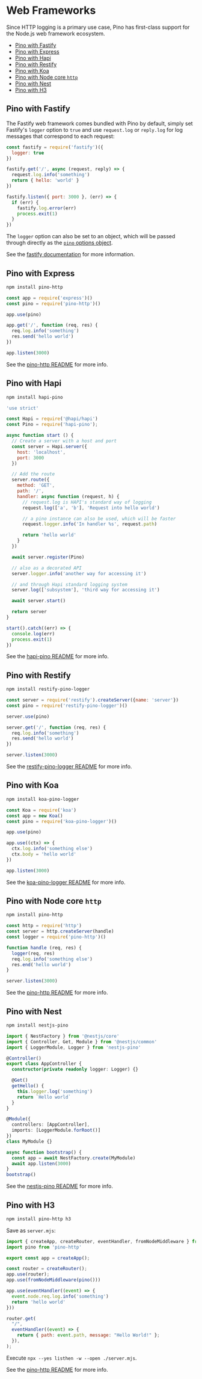 # Web Frameworks

Since HTTP logging is a primary use case, Pino has first-class support for the Node.js
web framework ecosystem.

- [Pino with Fastify](#pino-with-fastify)
- [Pino with Express](#pino-with-express)
- [Pino with Hapi](#pino-with-hapi)
- [Pino with Restify](#pino-with-restify)
- [Pino with Koa](#pino-with-koa)
- [Pino with Node core `http`](#pino-with-node-core-http)
- [Pino with Nest](#pino-with-nest)
- [Pino with H3](#pino-with-h3)

<a id="fastify"></a>

## Pino with Fastify

The Fastify web framework comes bundled with Pino by default, simply set Fastify's
`logger` option to `true` and use `request.log` or `reply.log` for log messages that correspond
to each request:

```js
const fastify = require('fastify')({
  logger: true
})

fastify.get('/', async (request, reply) => {
  request.log.info('something')
  return { hello: 'world' }
})

fastify.listen({ port: 3000 }, (err) => {
  if (err) {
    fastify.log.error(err)
    process.exit(1)
  }
})
```

The `logger` option can also be set to an object, which will be passed through directly
as the [`pino` options object](/docs/api#options-object).

See the [fastify documentation](https://www.fastify.io/docs/latest/Reference/Logging/) for more information.

<a id="express"></a>

## Pino with Express

```sh
npm install pino-http
```

```js
const app = require('express')()
const pino = require('pino-http')()

app.use(pino)

app.get('/', function (req, res) {
  req.log.info('something')
  res.send('hello world')
})

app.listen(3000)
```

See the [pino-http README](https://npm.im/pino-http) for more info.

<a id="hapi"></a>

## Pino with Hapi

```sh
npm install hapi-pino
```

```js
'use strict'

const Hapi = require('@hapi/hapi')
const Pino = require('hapi-pino');

async function start () {
  // Create a server with a host and port
  const server = Hapi.server({
    host: 'localhost',
    port: 3000
  })

  // Add the route
  server.route({
    method: 'GET',
    path: '/',
    handler: async function (request, h) {
      // request.log is HAPI's standard way of logging
      request.log(['a', 'b'], 'Request into hello world')

      // a pino instance can also be used, which will be faster
      request.logger.info('In handler %s', request.path)

      return 'hello world'
    }
  })

  await server.register(Pino)

  // also as a decorated API
  server.logger.info('another way for accessing it')

  // and through Hapi standard logging system
  server.log(['subsystem'], 'third way for accessing it')

  await server.start()

  return server
}

start().catch((err) => {
  console.log(err)
  process.exit(1)
})
```

See the [hapi-pino README](https://npm.im/hapi-pino) for more info.

<a id="restify"></a>

## Pino with Restify

```sh
npm install restify-pino-logger
```

```js
const server = require('restify').createServer({name: 'server'})
const pino = require('restify-pino-logger')()

server.use(pino)

server.get('/', function (req, res) {
  req.log.info('something')
  res.send('hello world')
})

server.listen(3000)
```

See the [restify-pino-logger README](https://npm.im/restify-pino-logger) for more info.

<a id="koa"></a>

## Pino with Koa

```sh
npm install koa-pino-logger
```

```js
const Koa = require('koa')
const app = new Koa()
const pino = require('koa-pino-logger')()

app.use(pino)

app.use((ctx) => {
  ctx.log.info('something else')
  ctx.body = 'hello world'
})

app.listen(3000)
```

See the [koa-pino-logger README](https://github.com/pinojs/koa-pino-logger) for more info.

<a id="http"></a>

## Pino with Node core `http`

```sh
npm install pino-http
```

```js
const http = require('http')
const server = http.createServer(handle)
const logger = require('pino-http')()

function handle (req, res) {
  logger(req, res)
  req.log.info('something else')
  res.end('hello world')
}

server.listen(3000)
```

See the [pino-http README](https://npm.im/pino-http) for more info.

<a id="nest"></a>

## Pino with Nest

```sh
npm install nestjs-pino
```

```ts
import { NestFactory } from '@nestjs/core'
import { Controller, Get, Module } from '@nestjs/common'
import { LoggerModule, Logger } from 'nestjs-pino'

@Controller()
export class AppController {
  constructor(private readonly logger: Logger) {}

  @Get()
  getHello() {
    this.logger.log('something')
    return `Hello world`
  }
}

@Module({
  controllers: [AppController],
  imports: [LoggerModule.forRoot()]
})
class MyModule {}

async function bootstrap() {
  const app = await NestFactory.create(MyModule)
  await app.listen(3000)
}
bootstrap()
```

See the [nestjs-pino README](https://npm.im/nestjs-pino) for more info.

<a id="h3"></a>

## Pino with H3

```sh
npm install pino-http h3
```

Save as `server.mjs`:

```js
import { createApp, createRouter, eventHandler, fromNodeMiddleware } from "h3";
import pino from 'pino-http'

export const app = createApp();

const router = createRouter();
app.use(router);
app.use(fromNodeMiddleware(pino()))

app.use(eventHandler((event) => {
  event.node.req.log.info('something')
  return 'hello world'
}))

router.get(
  "/",
  eventHandler((event) => {
    return { path: event.path, message: "Hello World!" };
  }),
);
```

Execute `npx --yes listhen -w --open ./server.mjs`.

See the [pino-http README](https://npm.im/pino-http) for more info.
